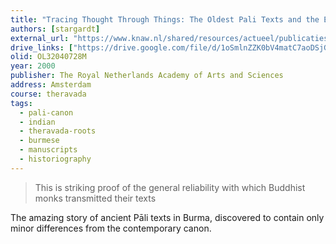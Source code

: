```yaml
---
title: "Tracing Thought Through Things: The Oldest Pali Texts and the Early Buddhist Archeology of India and Burma"
authors: [stargardt]
external_url: "https://www.knaw.nl/shared/resources/actueel/publicaties/pdf/gondalecture1999-tracing-Thought.pdf"
drive_links: ["https://drive.google.com/file/d/1oSmlnZZK0bV4matC7aoDSjG4nY_OKYQD/view?usp=drivesdk"]
olid: OL32040728M
year: 2000
publisher: The Royal Netherlands Academy of Arts and Sciences
address: Amsterdam
course: theravada
tags:
  - pali-canon
  - indian
  - theravada-roots
  - burmese
  - manuscripts
  - historiography
---
```


> This is striking proof of the general reliability with which Buddhist monks transmitted their texts

The amazing story of ancient Pāli texts  in Burma, discovered to contain only minor differences from the contemporary canon.

